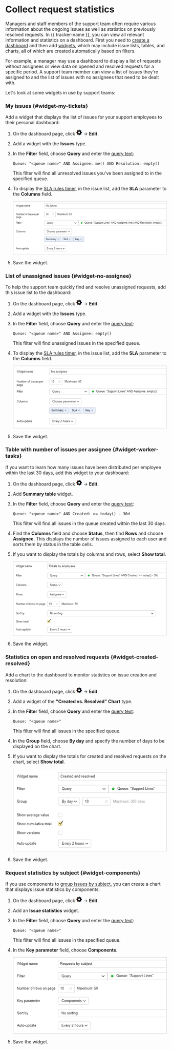 # Collect request statistics

Managers and staff members of the support team often require various information about the ongoing issues as well as statistics on previously resolved requests. In {{ tracker-name }}, you can view all relevant information and statistics on a dashboard. First you need to [create a dashboard](user/create-dashboard.md#section_cv2_ck3_pz) and then add [widgets](user/widgets.md#section_ll1_zdp_pz), which may include issue lists, tables, and charts, all of which are created automatically based on filters.

For example, a manager may use a dashboard to display a list of requests without assignees or view data on opened and resolved requests for a specific period. A support team member can view a list of issues they're assigned to and the list of issues with no assignees that need to be dealt with.

Let's look at some widgets in use by support teams:

### My issues {#widget-my-tickets}

Add a widget that displays the list of issues for your support employees to their personal dashboard:

1. On the dashboard page, click ![](../_assets/tracker/icon-settings.png) → **Edit**.

1. Add a widget with the **Issues** type.

1. In the **Filter** field, choose **Query** and enter the [query text](user/query-filter.md#section_pgq_xjk_lz):

    ```
    Queue: "<queue name>" AND Assignee: me() AND Resolution: empty()
    ```

    This filter will find all unresolved issues you've been assigned to in the specified queue.

1. To display the [SLA rules timer](#sla), in the issue list, add the **SLA** parameter to the **Columns** field.

    ![](../_assets/tracker/support-widget-my-tickets.png)

1. Save the widget.

### List of unassigned issues {#widget-no-assignee}

To help the support team quickly find and resolve unassigned requests, add this issue list to the dashboard:

1. On the dashboard page, click ![](../_assets/tracker/icon-settings.png) → **Edit**.

1. Add a widget with the **Issues** type.

1. In the **Filter** field, choose **Query** and enter the [query text](user/query-filter.md#section_pgq_xjk_lz):

    ```
    Queue: "<queue name>" AND Assignee: empty()
    ```

    This filter will find unassigned issues in the specified queue.

1. To display the [SLA rules timer](#sla), in the issue list, add the **SLA** parameter to the **Columns** field.

    ![](../_assets/tracker/support-widget-no-assignee.png)

1. Save the widget.

### Table with number of issues per assignee {#widget-worker-tasks}

If you want to learn how many issues have been distributed per employee within the last 30 days, add this widget to your dashboard:

1. On the dashboard page, click ![](../_assets/tracker/icon-settings.png) → **Edit**.

1. Add **Summary table** widget.

1. In the **Filter** field, choose **Query** and enter the [query text](user/query-filter.md#section_pgq_xjk_lz):

    ```
    Queue: "<queue name>" AND Created: >= today() - 30d
    ```

    This filter will find all issues in the queue created within the last 30 days.

1. Find the **Columns** field and choose **Status**, then find **Rows** and choose **Assignee**. This displays the number of issues assigned to each user and sorts them by status in the table cells.

1. If you want to display the totals by columns and rows, select **Show total**.

    ![](../_assets/tracker/support-widget-worker-tasks.png)

1. Save the widget.

### Statistics on open and resolved requests {#widget-created-resolved}

Add a chart to the dashboard to monitor statistics on issue creation and resolution:

1. On the dashboard page, click ![](../_assets/tracker/icon-settings.png) → **Edit**.

1. Add a widget of the **"Created vs. Resolved" Chart** type.

1. In the **Filter** field, choose **Query** and enter the [query text](user/query-filter.md#section_pgq_xjk_lz):

    ```
    Queue: "<queue name>"
    ```

    This filter will find all issues in the specified queue.

1. In the **Group** field, choose **By day** and specify the number of days to be displayed on the chart.

1. If you want to display the totals for created and resolved requests on the chart, select **Show total**.

    ![](../_assets/tracker/support-widget-created-resolved.png)

1. Save the widget.

### Request statistics by subject {#widget-components}

If you use components to [group issues by subject](#group), you can create a chart that displays issue statistics by components:

1. On the dashboard page, click ![](../_assets/tracker/icon-settings.png) → **Edit**.

1. Add an **Issue statistics** widget.

1. In the **Filter** field, choose **Query** and enter the [query text](user/query-filter.md#section_pgq_xjk_lz):

    ```
    Queue: "<queue name>"
    ```

    This filter will find all issues in the specified queue.

1. In the **Key parameter** field, choose **Components**.

    ![](../_assets/tracker/support-widget-components.png)

1. Save the widget.

